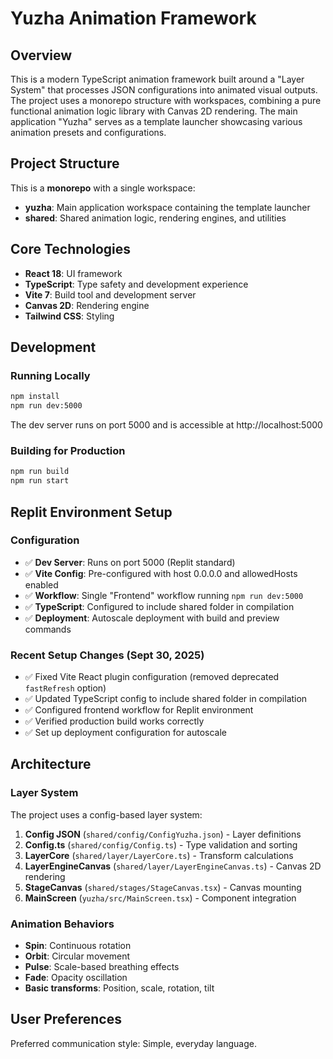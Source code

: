 # Yuzha Animation Framework

## Overview

This is a modern TypeScript animation framework built around a "Layer System" that processes JSON configurations into animated visual outputs. The project uses a monorepo structure with workspaces, combining a pure functional animation logic library with Canvas 2D rendering. The main application "Yuzha" serves as a template launcher showcasing various animation presets and configurations.

## Project Structure

This is a **monorepo** with a single workspace:
- **yuzha**: Main application workspace containing the template launcher
- **shared**: Shared animation logic, rendering engines, and utilities

## Core Technologies

- **React 18**: UI framework
- **TypeScript**: Type safety and development experience
- **Vite 7**: Build tool and development server
- **Canvas 2D**: Rendering engine
- **Tailwind CSS**: Styling

## Development

### Running Locally
```bash
npm install
npm run dev:5000
```

The dev server runs on port 5000 and is accessible at http://localhost:5000

### Building for Production
```bash
npm run build
npm run start
```

## Replit Environment Setup

### Configuration
- ✅ **Dev Server**: Runs on port 5000 (Replit standard)
- ✅ **Vite Config**: Pre-configured with host 0.0.0.0 and allowedHosts enabled
- ✅ **Workflow**: Single "Frontend" workflow running `npm run dev:5000`
- ✅ **TypeScript**: Configured to include shared folder in compilation
- ✅ **Deployment**: Autoscale deployment with build and preview commands

### Recent Setup Changes (Sept 30, 2025)
- ✅ Fixed Vite React plugin configuration (removed deprecated `fastRefresh` option)
- ✅ Updated TypeScript config to include shared folder in compilation
- ✅ Configured frontend workflow for Replit environment
- ✅ Verified production build works correctly
- ✅ Set up deployment configuration for autoscale

## Architecture

### Layer System
The project uses a config-based layer system:
1. **Config JSON** (`shared/config/ConfigYuzha.json`) - Layer definitions
2. **Config.ts** (`shared/config/Config.ts`) - Type validation and sorting
3. **LayerCore** (`shared/layer/LayerCore.ts`) - Transform calculations
4. **LayerEngineCanvas** (`shared/layer/LayerEngineCanvas.ts`) - Canvas 2D rendering
5. **StageCanvas** (`shared/stages/StageCanvas.tsx`) - Canvas mounting
6. **MainScreen** (`yuzha/src/MainScreen.tsx`) - Component integration

### Animation Behaviors
- **Spin**: Continuous rotation
- **Orbit**: Circular movement
- **Pulse**: Scale-based breathing effects
- **Fade**: Opacity oscillation
- **Basic transforms**: Position, scale, rotation, tilt

## User Preferences

Preferred communication style: Simple, everyday language.
